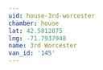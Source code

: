 ```yaml
---
uid: house-3rd-worcester
chamber: house
lat: 42.5812875
lng: -71.7937948
name: 3rd Worcester
van_id: '145'
---
```

